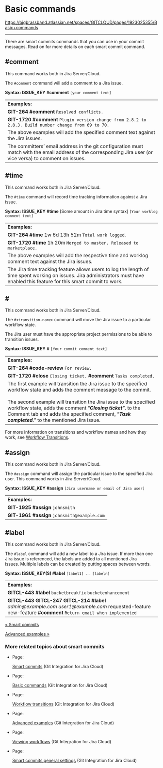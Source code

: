 # Basic commands

<https://bigbrassband.atlassian.net/spaces/GITCLOUD/pages/1923025355/Basic+commands>

* * *

There are smart commits commands that you can use in your commit messages. Read on for more details on each smart commit command.

## #comment

This command works both in Jira Server/Cloud.

The `#comment` command will add a comment to a Jira issue.

**Syntax: ISSUE\_KEY** **#comment** `[your comment text]`

|     |
| --- |
| **Examples:** |
| **GIT-264** **#comment** `Resolved conflicts.` |
| **GIT-1720** **#comment** `Plugin version change from 2.8.2 to 2.8.3. Build number change from 69 to 70.` |
| The above examples will add the specified comment text against the Jira issues. |
| The committers’ email address in the git configuration must match with the email address of the corresponding Jira user (or vice versa) to comment on issues. |

## #time

This command works both in Jira Server/Cloud.

The `#time` command will record time tracking information against a Jira issue.

**Syntax:** **ISSUE\_KEY** **#time** \[Some amount in Jira time syntax\] `[Your worklog comment text]`

|     |
| --- |
| **Examples:** |
| **GIT-264** **#time** 1w 6d 13h 52m `Total work logged.` |
| **GIT-1720** **#time** 1h 20m `Merged to master. Released to marketplace.` |
| The above examples will add the respective time and worklog comment text against the Jira issues. |
| The Jira time tracking feature allows users to log the length of time spent working on issues. Jira administrators must have enabled this feature for this smart commit to work. |

## #<transition-name>

This command works both in Jira Server/Cloud.

The `#<transition-name>` command will move the Jira issue to a particular workflow state.

The Jira user must have the appropriate project permissions to be able to transition issues.

**Syntax:** **ISSUE\_KEY** **#<transition-name>** `[Your commit comment text]`

|     |
| --- |
| **Examples:** |
| **GIT-264** **#code-review** `For review.` |
| **GIT-1720** **#close** `Closing ticket.` **#comment** `Tasks completed.` |
| The first example will transition the Jira issue to the specified workflow state and adds the comment message to the commit.<br><br>The second example will transition the Jira issue to the specified workflow state, adds the comment “_**Closing ticket**”**.**_ to the Comment tab and adds the specified comment, “_**Task completed.**_” to the mentioned Jira issue. |

For more information on transitions and workflow names and how they work, see [Workflow Transitions](/wiki/spaces/GITCLOUD/pages/1923025389/Workflow+transitions).

## #assign

This command works both in Jira Server/Cloud.

The `#assign` command will assign the particular issue to the specified Jira user. This command works in Jira Server/Cloud.

**Syntax:** **ISSUE\_KEY** **#assign** `[Jira username or email of Jira user]`

|     |
| --- |
| **Examples:** |
| **GIT-1925** **#assign** `johnsmith` |
| **GIT-1961** **#assign** `johnsmith@example.com` |

## #label

This command works both in Jira Server/Cloud.

The `#label` command will add a new label to a Jira issue. If more than one Jira issue is referenced, the labels are added to all mentioned Jira issues. Multiple labels can be created by putting spaces between words.

**Syntax: ISSUE\_KEY(S) #label** `[label1] .. [labeln]`

|     |
| --- |
| **Examples:** |
| **GITCL-443** **#label** `bucketbreakfix` `bucketenhancement` |
| **GITCL-443 GITCL-247 GITCL-214** **#label** _admin@example.com_ _user1@example.com_ requested-feature new-feature **#comment** `Return email when implemented` |

[« Smart commits](/wiki/spaces/GITCLOUD/pages/1923025332/Smart+commits)

[Advanced examples »](/wiki/spaces/GITCLOUD/pages/1923025375/Advanced+examples)

### More related topics about smart commits

*   Page:
    
    [Smart commits](/wiki/spaces/GITCLOUD/pages/1923025332/Smart+commits) (Git Integration for Jira Cloud)
    
*   Page:
    
    [Basic commands](/wiki/spaces/GITCLOUD/pages/1923025355/Basic+commands) (Git Integration for Jira Cloud)
    
*   Page:
    
    [Workflow transitions](/wiki/spaces/GITCLOUD/pages/1923025389/Workflow+transitions) (Git Integration for Jira Cloud)
    
*   Page:
    
    [Advanced examples](/wiki/spaces/GITCLOUD/pages/1923025375/Advanced+examples) (Git Integration for Jira Cloud)
    
*   Page:
    
    [Viewing workflows](/wiki/spaces/GITCLOUD/pages/1923025415/Viewing+workflows) (Git Integration for Jira Cloud)
    
*   Page:
    
    [Smart commits general settings](/wiki/spaces/GITCLOUD/pages/1923025462/Smart+commits+general+settings) (Git Integration for Jira Cloud)